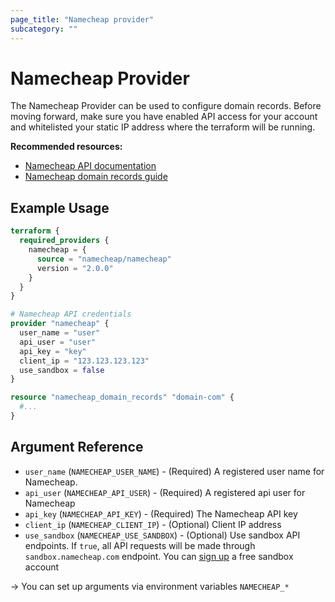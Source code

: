 ```yaml
---
page_title: "Namecheap provider"
subcategory: ""
---
```


# Namecheap Provider

The Namecheap Provider can be used to configure domain records. Before moving forward, make sure you have enabled API
access for your account and whitelisted your static IP address where the terraform will be running.

**Recommended resources:**

- [Namecheap API documentation](https://www.namecheap.com/support/api/intro/)
- [Namecheap domain records guide](guides/namecheap_domain_records_guide.md)

## Example Usage

```tf
terraform {
  required_providers {
    namecheap = {
      source = "namecheap/namecheap"
      version = "2.0.0"
    }
  }
}

# Namecheap API credentials
provider "namecheap" {
  user_name = "user"
  api_user = "user"
  api_key = "key"
  client_ip = "123.123.123.123"
  use_sandbox = false
}

resource "namecheap_domain_records" "domain-com" {
  #...
}
```

## Argument Reference

- `user_name` (`NAMECHEAP_USER_NAME`) - (Required) A registered user name for Namecheap.
- `api_user` (`NAMECHEAP_API_USER`) - (Required) A registered api user for Namecheap
- `api_key` (`NAMECHEAP_API_KEY`) - (Required) The Namecheap API key
- `client_ip` (`NAMECHEAP_CLIENT_IP`) - (Optional) Client IP address
- `use_sandbox` (`NAMECHEAP_USE_SANDBOX`) - (Optional) Use sandbox API endpoints. If `true`, all API requests will be
  made through `sandbox.namecheap.com` endpoint. You can [sign up](https://www.sandbox.namecheap.com/myaccount/signup/)
  a free sandbox account

-> You can set up arguments via environment variables `NAMECHEAP_*`
